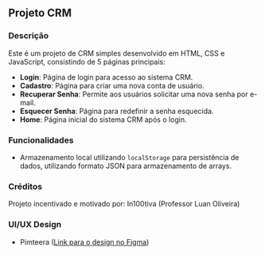 <!-- # ![Inserir URL da imagem aqui](Insira_URL_da_imagem_aqui) -->

## Projeto CRM

### Descrição
Este é um projeto de CRM simples desenvolvido em HTML, CSS e JavaScript, consistindo de 5 páginas principais:

- **Login**: Página de login para acesso ao sistema CRM.
- **Cadastro**: Página para criar uma nova conta de usuário.
- **Recuperar Senha**: Permite aos usuários solicitar uma nova senha por e-mail.
- **Esquecer Senha**: Página para redefinir a senha esquecida.
- **Home**: Página inicial do sistema CRM após o login.

### Funcionalidades
- Armazenamento local utilizando `localStorage` para persistência de dados, utilizando formato JSON para armazenamento de arrays.
  
### Créditos
Projeto incentivado e motivado por: In100tiva (Professor Luan Oliveira)

### UI/UX Design

- Pimteera ([Link para o design no Figma](https://www.figma.com/community/file/1228596944436602453/crm-web-app?searchSessionId=lxv42r7z-hp6nqr4eiws))
